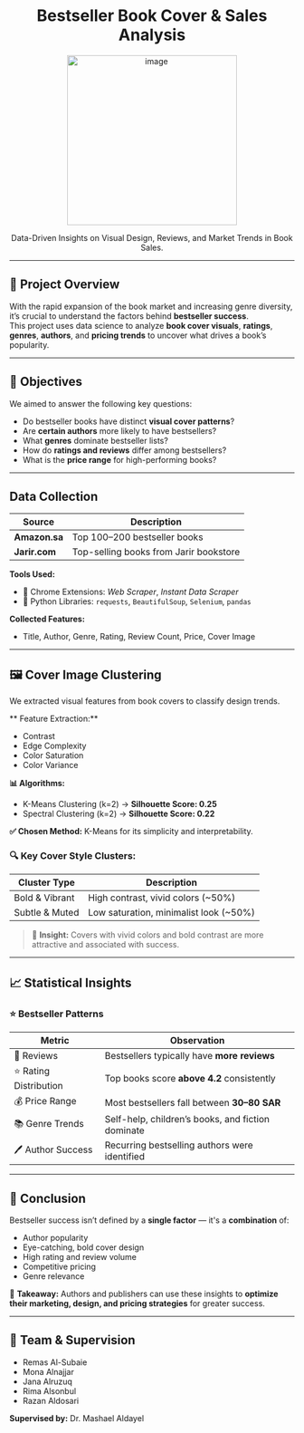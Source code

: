 <h1 align="center">Bestseller Book Cover & Sales Analysis</h1>

<p align="center">
  <img src="https://github.com/user-attachments/assets/90910d60-6b16-4c44-b99b-5bc9b9a96387" alt="image" width="300"/>
</p>

<p align="center">
  Data-Driven Insights on Visual Design, Reviews, and Market Trends in Book Sales.
</p>

---

## 📌 Project Overview

With the rapid expansion of the book market and increasing genre diversity, it’s crucial to understand the factors behind **bestseller success**.  
This project uses data science to analyze **book cover visuals**, **ratings**, **genres**, **authors**, and **pricing trends** to uncover what drives a book’s popularity.

---

## 🎯 Objectives

We aimed to answer the following key questions:

-  Do bestseller books have distinct **visual cover patterns**?
-  Are **certain authors** more likely to have bestsellers?
-  What **genres** dominate bestseller lists?
-  How do **ratings and reviews** differ among bestsellers?
-  What is the **price range** for high-performing books?

---

##  Data Collection

| Source        | Description                              |
|---------------|------------------------------------------|
| **Amazon.sa** | Top 100–200 bestseller books             |
| **Jarir.com** | Top-selling books from Jarir bookstore   |

**Tools Used:**

- 🔎 Chrome Extensions: *Web Scraper*, *Instant Data Scraper*
- 🐍 Python Libraries: `requests`, `BeautifulSoup`, `Selenium`, `pandas`

**Collected Features:**
- Title, Author, Genre, Rating, Review Count, Price, Cover Image

---

## 🖼️ Cover Image Clustering

We extracted visual features from book covers to classify design trends.

** Feature Extraction:**
- Contrast  
- Edge Complexity  
- Color Saturation  
- Color Variance  

**📊 Algorithms:**
- K-Means Clustering (k=2) → **Silhouette Score: 0.25**  
- Spectral Clustering (k=2) → **Silhouette Score: 0.22**

**✅ Chosen Method:** K-Means for its simplicity and interpretability.

### 🔍 Key Cover Style Clusters:
| Cluster Type         | Description                                     |
|----------------------|-------------------------------------------------|
| Bold & Vibrant       | High contrast, vivid colors (~50%)             |
| Subtle & Muted       | Low saturation, minimalist look (~50%)         |

> 🎯 **Insight:** Covers with vivid colors and bold contrast are more attractive and associated with success.

---

## 📈 Statistical Insights

### ⭐ Bestseller Patterns

| Metric                    | Observation                                  |
|---------------------------|----------------------------------------------|
| 🔁 Reviews                | Bestsellers typically have **more reviews** |
| ⭐ Rating Distribution     | Top books score **above 4.2** consistently  |
| 💰 Price Range            | Most bestsellers fall between **30–80 SAR** |
| 📚 Genre Trends           | Self-help, children’s books, and fiction dominate |
| 🖊️ Author Success         | Recurring bestselling authors were identified |

---

## 🧠 Conclusion

Bestseller success isn’t defined by a **single factor** — it's a **combination** of:

- Author popularity
- Eye-catching, bold cover design
- High rating and review volume
- Competitive pricing
- Genre relevance

🎯 **Takeaway:** Authors and publishers can use these insights to **optimize their marketing, design, and pricing strategies** for greater success.

---

## 👥 Team & Supervision

- Remas Al-Subaie  
- Mona Alnajjar  
- Jana Alruzuq  
- Rima Alsonbul  
- Razan Aldosari  

**Supervised by:** Dr. Mashael Aldayel

